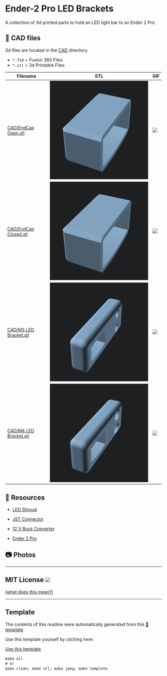 
# Ender-2 Pro LED Brackets
A collection of 3d printed parts to hold an LED light bar to an Ender 2 Pro



## :triangular_ruler: CAD files

3d files are located in the [CAD](./CAD) directory.
- `*.f3d` = Fusion 360 Files
- `*.stl` = 3d Printable Files

| Filename | STL | GIF | 
| --- | --- | --- | 
| [CAD/EndCap Open.stl](./CAD%2FEndCap%20Open.stl) | ![](./CAD%2FEndCap%20Open.stl.png) | ![](./CAD%2FEndCap%20Open.stl.gif) | 
| [CAD/EndCap Closed.stl](./CAD%2FEndCap%20Closed.stl) | ![](./CAD%2FEndCap%20Closed.stl.png) | ![](./CAD%2FEndCap%20Closed.stl.gif) | 
| [CAD/M3 LED Bracket.stl](./CAD%2FM3%20LED%20Bracket.stl) | ![](./CAD%2FM3%20LED%20Bracket.stl.png) | ![](./CAD%2FM3%20LED%20Bracket.stl.gif) | 
| [CAD/M4 LED Bracket.stl](./CAD%2FM4%20LED%20Bracket.stl) | ![](./CAD%2FM4%20LED%20Bracket.stl.png) | ![](./CAD%2FM4%20LED%20Bracket.stl.gif) | 

## :notebook: Resources

- [LED Shroud](https://www.amazon.com/Muzata-Aluminum-Mounting-Installations-Diffuser/dp/B01M09PBYX/ref=pd_lpo_3?pd_rd_i=B01M09PBYX&psc=1)


- [JST Connector](https://www.amazon.com/eBoot-Connector-Female-Cable-Battery/dp/B01M5AHF0Z/ref=sr_1_2?crid=Y3ZXLKZ6CAED&keywords=jst+connector&qid=1640284019&sprefix=jst+co%2Caps%2C473&sr=8-2)


- [12 V Buck Converter](https://www.amazon.com/gp/product/B0758ZTS61/ref=ppx_yo_dt_b_search_asin_title?ie=UTF8&psc=1)


- [Ender 2 Pro](https://www.creality3dofficial.com/products/creality-ender-2-3d-printer)


## :camera: Photos

---

## MIT License ![](https://img.shields.io/badge/license-MIT-lightgrey) 
[(what does this mean?)](https://choosealicense.com/licenses/mit/)



---
## Template
The contents of this readme were automatically generated from this [:notebook: template](https://github.com/spuder/CAD-template). 

Use this template yourself by clicking here: 

<!-- Place this tag where you want the button to render. -->
<a class="github-button" href="https://github.com/ntkme/github-buttons/generate" data-color-scheme="no-preference: dark; light: light; dark: dark;" data-icon="octicon-repo-template" data-size="large" aria-label="Use this template ntkme/github-buttons on GitHub">Use this template</a>


```
make all
# or
make clean; make stl; make jpeg; make template
```